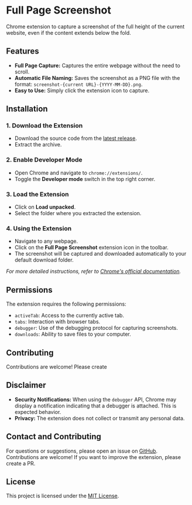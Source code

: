 # Full Page Screenshot

Chrome extension to capture a screenshot of the full height of the current website, even if the
content extends below the fold.

## Features

- **Full Page Capture:** Captures the entire webpage without the need to scroll.
- **Automatic File Naming:** Saves the screenshot as a PNG file with the format:
  `screenshot-{current URL}-{YYYY-MM-DD}.png`.
- **Easy to Use:** Simply click the extension icon to capture.

## Installation

### 1. Download the Extension

- Download the source code from
  the [latest release](https://github.com/tyrann0us/full-page-screenshot/releases/latest).
- Extract the archive.

### 2. Enable Developer Mode

- Open Chrome and navigate to `chrome://extensions/`.
- Toggle the **Developer mode** switch in the top right corner.

### 3. Load the Extension

- Click on **Load unpacked**.
- Select the folder where you extracted the extension.

### 4. Using the Extension

- Navigate to any webpage.
- Click on the **Full Page Screenshot** extension icon in the toolbar.
- The screenshot will be captured and downloaded automatically to your default download folder.

_For more detailed instructions, refer
to [Chrome's official documentation](https://developer.chrome.com/docs/extensions/get-started/tutorial/hello-world#load-unpacked)._

## Permissions

The extension requires the following permissions:

- `activeTab`: Access to the currently active tab.
- `tabs`: Interaction with browser tabs.
- `debugger`: Use of the debugging protocol for capturing screenshots.
- `downloads`: Ability to save files to your computer.

## Contributing

Contributions are welcome! Please create

## Disclaimer

- **Security Notifications:** When using the `debugger` API, Chrome may display a notification
  indicating that a debugger is attached. This is expected behavior.
- **Privacy:** The extension does not collect or transmit any personal data.

## Contact and Contributing

For questions or suggestions, please open an issue
on [GitHub](https://github.com/tyrann0us/full-page-screenshot/issues).
Contributions are welcome! If you want to improve the extension, please create a PR.

## License

This project is licensed under the [MIT License](LICENSE).
